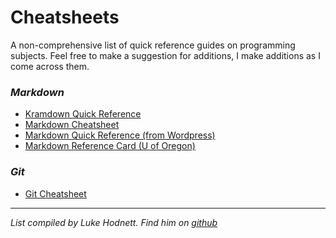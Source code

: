 # Cheatsheets
A non-comprehensive list of quick reference guides on programming subjects. Feel free to make a suggestion for additions, I make additions as I come across them.
### _Markdown_
* [Kramdown Quick Reference](https://kramdown.gettalong.org/quickref.html)
* [Markdown Cheatsheet](http://packetlife.net/media/library/16/Markdown.pdf)
* [Markdown Quick Reference (from Wordpress)](https://en.support.wordpress.com/markdown-quick-reference/)
* [Markdown Reference Card (U of Oregon)](http://geog.uoregon.edu/bartlein/courses/geog607/Rmd/MDquick-refcard.pdf)
### _Git_
* [Git Cheatsheet](https://www.git-tower.com/blog/git-cheat-sheet)
* * *
 _List compiled by Luke Hodnett. Find him on [github](https://github.com/lukehod)_
